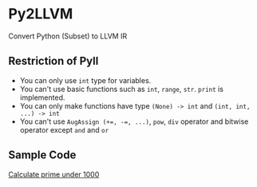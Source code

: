 # Py2LLVM
Convert Python (Subset) to LLVM IR

## Restriction of Pyll
- You can only use `int` type for variables. <br>
- You can't use basic functions such as `int`, `range`, `str`. `print` is implemented. <br>
- You can only make functions have type `(None) -> int` and `(int, int, ...) -> int`
- You can't use `AugAssign (+=, -=, ...)`, `pow`, `div` operator and bitwise operator except `and` and `or`

## Sample Code
[Calculate prime under 1000](./code.pyll)
